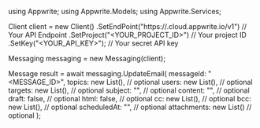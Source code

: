 using Appwrite;
using Appwrite.Models;
using Appwrite.Services;

Client client = new Client()
    .SetEndPoint("https://<REGION>.cloud.appwrite.io/v1") // Your API Endpoint
    .SetProject("<YOUR_PROJECT_ID>") // Your project ID
    .SetKey("<YOUR_API_KEY>"); // Your secret API key

Messaging messaging = new Messaging(client);

Message result = await messaging.UpdateEmail(
    messageId: "<MESSAGE_ID>",
    topics: new List<string>(), // optional
    users: new List<string>(), // optional
    targets: new List<string>(), // optional
    subject: "<SUBJECT>", // optional
    content: "<CONTENT>", // optional
    draft: false, // optional
    html: false, // optional
    cc: new List<string>(), // optional
    bcc: new List<string>(), // optional
    scheduledAt: "", // optional
    attachments: new List<string>() // optional
);